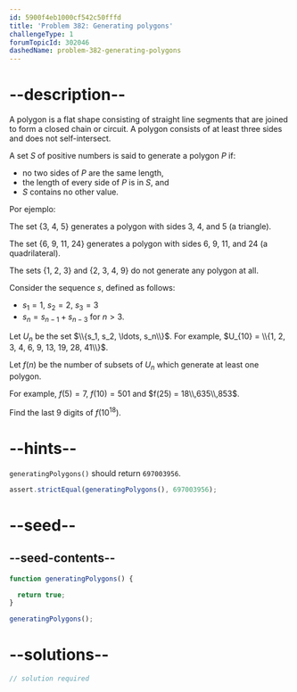```yaml
---
id: 5900f4eb1000cf542c50fffd
title: 'Problem 382: Generating polygons'
challengeType: 1
forumTopicId: 302046
dashedName: problem-382-generating-polygons
---
```


# --description--

A polygon is a flat shape consisting of straight line segments that are joined to form a closed chain or circuit. A polygon consists of at least three sides and does not self-intersect.

A set $S$ of positive numbers is said to generate a polygon $P$ if:

- no two sides of $P$ are the same length,
- the length of every side of $P$ is in $S$, and
- $S$ contains no other value.

Por ejemplo:

The set {3, 4, 5} generates a polygon with sides 3, 4, and 5 (a triangle).

The set {6, 9, 11, 24} generates a polygon with sides 6, 9, 11, and 24 (a quadrilateral).

The sets {1, 2, 3} and {2, 3, 4, 9} do not generate any polygon at all.

Consider the sequence $s$, defined as follows:

- $s_1 = 1$, $s_2 = 2$, $s_3 = 3$
- $s_n = s_{n - 1} + s_{n - 3}$ for $n > 3$.

Let $U_n$ be the set $\\{s_1, s_2, \ldots, s_n\\}$. For example, $U_{10} = \\{1, 2, 3, 4, 6, 9, 13, 19, 28, 41\\}$.

Let $f(n)$ be the number of subsets of $U_n$ which generate at least one polygon.

For example, $f(5) = 7$, $f(10) = 501$ and $f(25) = 18\\,635\\,853$.

Find the last 9 digits of $f({10}^{18})$.

# --hints--

`generatingPolygons()` should return `697003956`.

```js
assert.strictEqual(generatingPolygons(), 697003956);
```

# --seed--

## --seed-contents--

```js
function generatingPolygons() {

  return true;
}

generatingPolygons();
```

# --solutions--

```js
// solution required
```
